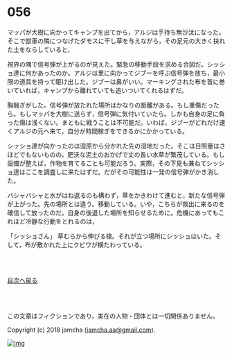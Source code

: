# 056

マッパが大樹に向かってキャンプを出てから，アルジは手持ち無沙汰になった。そこで獣車の隣につなげたダモスに干し草を与えながら，その足元の大きく抉れた土をならしていると，  

視界の隅で信号弾が上がるのが見えた。緊急の移動手段を求める合図だ。シッショ達に何かあったのか。アルジは里に向かってジブーを呼ぶ信号弾を放ち，最小限の道具を持って駆け出した。ジブーは鼻がいい。マーキングされた布を首に巻いていれば，キャンプから離れていても追いついてくれるはずだ。  

胸騒ぎがした。信号弾が放たれた場所はかなりの距離がある。もし重傷だったら。もしマッパを大樹に送らず，信号弾に気付いていたら。しかも自身の足に負った傷は浅くない。まともに戦うことは不可能だ。いわば，ジブーがどれだけ速くアルジの元へ来て，自分が時間稼ぎをできるかにかかっている。  

シッショ達が向かったのは湿原から分かれた先の湿地だった。そこは日照量はさほどでもないものの，肥沃な泥土のおかげで丈の長い水草が繁茂している。もし設備が整えば，作物を育てることも可能だろう。実際，その下見も兼ねてシッショ達はここを調査しに来たはずだ。だがその可能性は一発の信号弾がかき消した。  

バシャバシャと水がはね返るのも構わず，草をかきわけて進むと，新たな信号弾が上がった。先の場所とは違う。移動している。いや，こちらが救出に来るのを確信して放ったのだ。自身の後退した場所を知らせるために。危機にあってもこれほど冷静な行動をとれるのは，  

「シッショさん」 草むらから伸びる槍。それが立つ場所にシッショはいた。そして，布が敷かれた上にクビワが横たわっている。  

<br>  
<br>  

[目次へ戻る](https://github.com/jamcha-aa/OblivionReports/blob/master/README.md)  

<br>  
<br>  

この文章はフィクションであり，実在の人物・団体とは一切関係ありません。  

Copyright (c) 2018 jamcha (jamcha.aa@gmail.com).  

[![img](http://i.creativecommons.org/l/by-nc-sa/4.0/88x31.png)](http://creativecommons.org/licenses/by-nc-sa/4.0/deed)